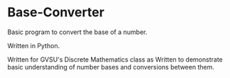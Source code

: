 # Base-Converter
Basic program to convert the base of a number.

Written in Python.

Written for GVSU's Discrete Mathematics class as 
Written to demonstrate basic understanding of number bases and conversions between them.
